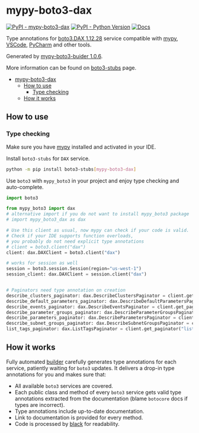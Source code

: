 # mypy-boto3-dax

[![PyPI - mypy-boto3-dax](https://img.shields.io/pypi/v/mypy-boto3-dax.svg?color=blue)](https://pypi.org/project/mypy-boto3-dax)
[![PyPI - Python Version](https://img.shields.io/pypi/pyversions/mypy-boto3-dax.svg?color=blue)](https://pypi.org/project/mypy-boto3-dax)
[![Docs](https://img.shields.io/readthedocs/mypy-boto3-builder.svg?color=blue)](https://mypy-boto3-builder.readthedocs.io/)

Type annotations for
[boto3.DAX 1.12.28](https://boto3.amazonaws.com/v1/documentation/api/1.12.28/reference/services/dax.html#DAX) service
compatible with [mypy](https://github.com/python/mypy), [VSCode](https://code.visualstudio.com/),
[PyCharm](https://www.jetbrains.com/pycharm/) and other tools.

Generated by [mypy-boto3-buider 1.0.6](https://github.com/vemel/mypy_boto3_builder).

More information can be found on [boto3-stubs](https://pypi.org/project/boto3-stubs/) page.

- [mypy-boto3-dax](#mypy-boto3-dax)
  - [How to use](#how-to-use)
    - [Type checking](#type-checking)
  - [How it works](#how-it-works)

## How to use

### Type checking

Make sure you have [mypy](https://github.com/python/mypy) installed and activated in your IDE.

Install `boto3-stubs` for `DAX` service.

```bash
python -m pip install boto3-stubs[mypy-boto3-dax]
```

Use `boto3` with `mypy_boto3` in your project and enjoy type checking and auto-complete.

```python
import boto3

from mypy_boto3 import dax
# alternative import if you do not want to install mypy_boto3 package
# import mypy_boto3_dax as dax

# Use this client as usual, now mypy can check if your code is valid.
# Check if your IDE supports function overloads,
# you probably do not need explicit type annotations
# client = boto3.client("dax")
client: dax.DAXClient = boto3.client("dax")

# works for session as well
session = boto3.session.Session(region="us-west-1")
session_client: dax.DAXClient = session.client("dax")


# Paginators need type annotation on creation
describe_clusters_paginator: dax.DescribeClustersPaginator = client.get_paginator("describe_clusters")
describe_default_parameters_paginator: dax.DescribeDefaultParametersPaginator = client.get_paginator("describe_default_parameters")
describe_events_paginator: dax.DescribeEventsPaginator = client.get_paginator("describe_events")
describe_parameter_groups_paginator: dax.DescribeParameterGroupsPaginator = client.get_paginator("describe_parameter_groups")
describe_parameters_paginator: dax.DescribeParametersPaginator = client.get_paginator("describe_parameters")
describe_subnet_groups_paginator: dax.DescribeSubnetGroupsPaginator = client.get_paginator("describe_subnet_groups")
list_tags_paginator: dax.ListTagsPaginator = client.get_paginator("list_tags")
```

## How it works

Fully automated [builder](https://github.com/vemel/mypy_boto3_builder) carefully generates
type annotations for each service, patiently waiting for `boto3` updates. It delivers
a drop-in type annotations for you and makes sure that:

- All available `boto3` services are covered.
- Each public class and method of every `boto3` service gets valid type annotations
  extracted from the documentation (blame `botocore` docs if types are incorrect).
- Type annotations include up-to-date documentation.
- Link to documentation is provided for every method.
- Code is processed by [black](https://github.com/psf/black) for readability.